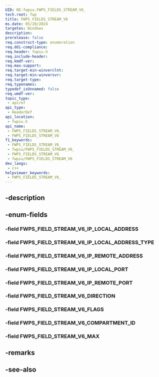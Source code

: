 ```yaml
---
UID: NE:fwpsu.FWPS_FIELDS_STREAM_V6_
tech.root: fwp
title: FWPS_FIELDS_STREAM_V6
ms.date: 05/20/2024
targetos: Windows
description: 
prerelease: false
req.construct-type: enumeration
req.ddi-compliance: 
req.header: fwpsu.h
req.include-header: 
req.kmdf-ver: 
req.max-support: 
req.target-min-winverclnt: 
req.target-min-winversvr: 
req.target-type: 
req.typenames: 
typedef_isUnnamed: false
req.umdf-ver: 
topic_type:
 - apiref
api_type:
 - HeaderDef
api_location:
 - fwpsu.h
api_name:
 - FWPS_FIELDS_STREAM_V6_
 - FWPS_FIELDS_STREAM_V6
f1_keywords:
 - FWPS_FIELDS_STREAM_V6_
 - fwpsu/FWPS_FIELDS_STREAM_V6_
 - FWPS_FIELDS_STREAM_V6
 - fwpsu/FWPS_FIELDS_STREAM_V6
dev_langs:
 - c++
helpviewer_keywords:
 - FWPS_FIELDS_STREAM_V6_
---
```


## -description

## -enum-fields

### -field FWPS_FIELD_STREAM_V6_IP_LOCAL_ADDRESS

### -field FWPS_FIELD_STREAM_V6_IP_LOCAL_ADDRESS_TYPE

### -field FWPS_FIELD_STREAM_V6_IP_REMOTE_ADDRESS

### -field FWPS_FIELD_STREAM_V6_IP_LOCAL_PORT

### -field FWPS_FIELD_STREAM_V6_IP_REMOTE_PORT

### -field FWPS_FIELD_STREAM_V6_DIRECTION

### -field FWPS_FIELD_STREAM_V6_FLAGS

### -field FWPS_FIELD_STREAM_V6_COMPARTMENT_ID

### -field FWPS_FIELD_STREAM_V6_MAX

## -remarks

## -see-also

